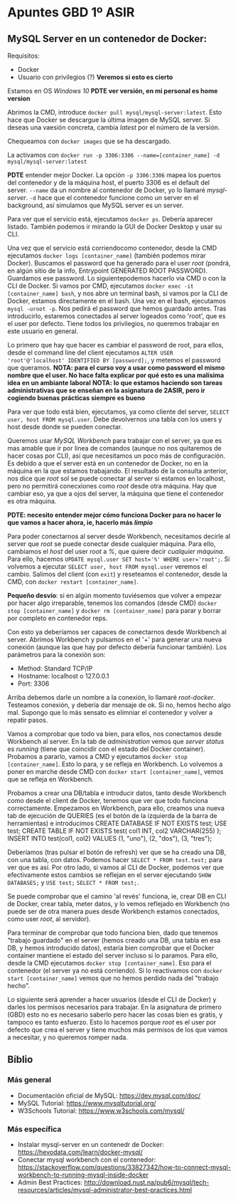 # Apuntes GBD 1º ASIR

## MySQL Server en un contenedor de Docker:
Requisitos:
- Docker 
- Usuario con privilegios (?) **Veremos si esto es cierto**  

Estamos en OS *Windows 10* **PDTE ver versión, en mi personal es home version**

Abrimos la CMD, introduce `docker pull mysql/mysql-server:latest`. Esto hace que Docker
se descargue la última imagen de MySQL server. Si deseas una vaesión concreta, cambia *latest*
por el número de la versión.  

Chequeamos con `docker images` que se ha descargado.  

La activamos con `docker run -p 3306:3306 --name=[container_name] -d mysql/mysql-server:latest`  

**PDTE** entender mejor Docker. La opción `-p 3306:3306` mapea los puertos del contenedor y de la máquina host,
el puerto 3306 es el default del server. `--name` da un nombre al contenedor de Docker, yo lo llamaré *mysql-server*.
`-d` hace que el contenedor funcione como un server en el background, así simulamos que MySQL server es un server.  

Para ver que el servicio está, ejecutamos `docker ps`. Debería aparecer listado. También podemos ir mirando la
GUI de Docker Desktop y usar su CLI.  

Una vez que el servicio está corriendocomo contenedor, desde la CMD ejecutamos `docker logs [container_name]` (también podemos mirar Docker).
Buscamos el password que ha generado para el user *root* (pondrá, en algún sitio de la info, Entrypoint GENERATED ROOT PASSWORD).
Guardamos ese password. Lo siguientepodemos hacerlo via CMD o con la CLI de Docker. Si vamos por CMD, ejecutamos
`docker exec -it [container_name] bash`, y nos abre un terminal bash, si vamos por la CLI de Docker, estamos
directamente en el bash. Una vez en el bash, ejecutamos `mysql -uroot -p`. Nos pedirá el password que
hemos guardado antes. Tras introducirlo, estaremos conectados al server logeados como 'root', que es el user por defecto.
Tiene todos los privilegios, no queremos trabajar en este usuario en general.  

Lo primero que hay que hacer es cambiar el password de root, para ellos, desde el command line del client
ejecutamos `ALTER USER 'root'@'localhost' IDENTIFIED BY [password];`, y metemos el password que queramos. 
**NOTA: para el curso voy a usar como password el mismo nombre que el user. No hace falta explicar por qué esto es una malísima idea en un ambiante laboral**
**NOTA: lo que estamos haciendo son tareas administrativas que se enseñan en la asignatura de 2ASIR, pero ir cogiendo buenas prácticas siempre es bueno**  

Para ver que todo está bien, ejecutamos, ya como cliente del server, `SELECT user, host FROM mysql.user`. Debe devolvernos una
tabla con los users y host desde donde se pueden conectar.  

Queremos usar *MySQL Workbench* para trabajar con el server, ya que es mas amable que ir por linea de comandos (aunque no nos quitaremos de hacer
cosas por CLI), así que necesitamos un poco más de configuración. Es debido a que el server está en un contenedor de Docker, no en la máquina en 
la que estamos trabajando. El resultado de la consulta anterior, nos dice que *root* sol se puede conectar al server si estamos en localhost, pero
no permitirá conecxiones como *root* desde otra máquina. Hay que cambiar eso, ya que a ojos del server, la máquina que tiene el contenedor es 
otra máquina.  

**PDTE: necesito entender mejor cómo funciona Docker para no hacer lo que vamos a hacer ahora, ie, hacerlo más *limpio***  

Para poder conectarnos al server desde Workbench, necesitamos decirle al server que *root* se puede conectar desde cualquier máquina.
Para ello, cambiamos el *host* del user *root* a *%*, que quiere decir *cualquier máquina*. Para ello, hacemos
`UPDATE mysql.user SET host='%' WHERE user='root';`. Si volvemos a ejecutar `SELECT user, host FROM mysql.user` 
veremos el cambio. Salimos del client (con `exit`) y reseteamos el contenedor, desde la CMD, con `docker restart [container_name]`.  

**Pequeño desvío**: si en algún momento tuviésemos que volver a empezar por hacer algo irreparable, tenemos los comandos (desde CMD)
`docker stop [container_name]` y `docker rm [container_name]` para parar y borrar por completo en contenedor reps.  

Con esto ya deberíamos ser capaces de conectarnos desde Workbench al server. Abrimos Workbench y pulsamos en el '+' para generar
una nueva conexión (aunque las que hay por defecto debería funcionar también). Los parámetros para la conexión son:
- Method: Standard TCP/IP
- Hostname: localhost o 127.0.0.1
- Port: 3306

Arriba debemos darle un nombre a la conexión, lo llamaré *root-docker*. Testeamos conexión, y debería dar mensaje de ok. Si no, 
hemos hecho algo mal. Supongo que lo más sensato es elimniar el contenedor y volver a repatir pasos.  

Vamos a comprobar que todo va bien, para ellos, nos conectamos desde Workbench al server. En la tab de *administration* vemos que 
*server status* es *running* (tiene que coincidir con el estado del Docker container). Probamos a pararlo, vamos a 
CMD y ejecutamos `docker stop [container_name]`. Esto lo para, y se refleja en Workbench. Lo 
volvemos a poner en marche desde CMD con `docker start [container_name]`, vemos que se refleja en Workbench.  

Probamos a crear una DB/tabla e introducir datos, tanto desde Workbench como desde el client de Docker, tenemos que ver
que todo funciona correctamente. Empezamos en Workbench, para ello, creamos una nueva tab de ejecución de QUERIES
(es el botón de la izquierda de la barra de herramientas) e introducimos
		CREATE DATABASE IF NOT EXISTS test;
		USE test;
		CREATE TABLE IF NOT EXISTS test(
			col1 INT,
			col2 VARCHAR(255)
		);
		INSERT INTO test(col1, col2) VALUES (1, "uno"), (2, "dos"), (3, "tres");
		

Deberíamos (tras pulsar el botón de refresh) ver que se ha creado una DB, con una tabla, con datos. Podemos hacer `SELECT * FROM test.test;`
para ver que es así. Por otro lado, si vamos al CLI de Docker, podemos ver que efectivamente estos cambios se reflejan en el server
ejecutando `SHOW DATABASES;` y `USE test;` `SELECT * FROM test;`.  

Se puede comprobar que el camino 'al revés' funciona, ie, crear DB en CLI de Docker, crear tabla, meter datos, y lo vemos reflejado en Workbench 
(no puede ser de otra manera pues desde Workbench estamos conectados, como user *root*, al servidor).  

Para terminar de comprobar que todo funciona bien, dado que tenemos "trabajo guardado" en el server (hemos creado una DB, una tabla en esa DB, y hemos
introducido datos), estaría bien comprobar que el Docker container mantiene el estado del server incluso si lo paramos. Para ello, desde la CMD
ejecutamos `docker stop [container_name]`. Eso para el contenedor (el server ya no está corriendo). Si lo reactivamos con `docker start [container_name]`
vemos que no hemos perdido nada del "trabajo hecho".  

Lo siguiente será aprender a hacer usuarios (desde el CLI de Docker) y darles los permisos necesarios para trabajar. En la asignatura de primero (GBD) esto no
es necesario saberlo pero hacer las cosas bien es gratis, y tampoco es tanto esfuerzo. Esto lo hacemos porque *root* es el user por defecto que crea el server
y tiene muchos más permisos de los que vamos a necesitar, y no queremos romper nada.  





## Biblio
### Más general
- Documentación oficial de MySQL: https://dev.mysql.com/doc/
- MySQL Tutorial: https://www.mysqltutorial.org/
- W3Schools Tutorial: https://www.w3schools.com/mysql/

### Más específica
- Instalar mysql-server en un contenedr de Docker: https://hevodata.com/learn/docker-mysql/
- Conectar mysql workbench con el contenedor: https://stackoverflow.com/questions/33827342/how-to-connect-mysql-workbench-to-running-mysql-inside-docker
- Admin Best Practices: http://download.nust.na/pub6/mysql/tech-resources/articles/mysql-administrator-best-practices.html
